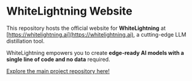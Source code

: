# WhiteLightning Website

This repository hosts the official website for **WhiteLightning** at [https://whitelightning.ai](https://whitelightning.ai), a cutting-edge LLM distillation tool.

WhiteLightning empowers you to create **edge-ready AI models with a single line of code and no data** required.

[Explore the main project repository here!](https://github.com/whitelightning-ai/whitelightning.git)